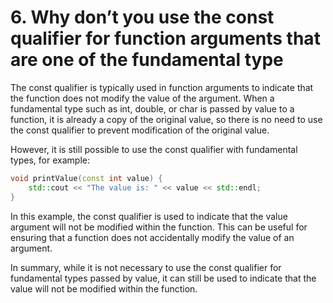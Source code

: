 # 6. Why don’t you use the const qualifier for function arguments that are one of the fundamental type

The const qualifier is typically used in function arguments to indicate that the function does not modify the value of the argument. When a fundamental type such as int, double, or char is passed by value to a function, it is already a copy of the original value, so there is no need to use the const qualifier to prevent modification of the original value.

However, it is still possible to use the const qualifier with fundamental types, for example:

```cpp
void printValue(const int value) {
    std::cout << "The value is: " << value << std::endl;
}
```

In this example, the const qualifier is used to indicate that the value argument will not be modified within the function. This can be useful for ensuring that a function does not accidentally modify the value of an argument.

In summary, while it is not necessary to use the const qualifier for fundamental types passed by value, it can still be used to indicate that the value will not be modified within the function.
